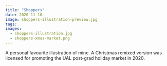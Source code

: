 ```yaml
---
title: "Shoppers"
date: 2020-11-10
image: shoppers-illustration-preview.jpg
tags:
images:
  - shoppers-illustration.jpg
  - shoppers-xmas-market.png
---
```


A personal favourite illustration of mine. A Christmas remixed version was licensed for promoting the UAL post-grad holiday market in 2020.